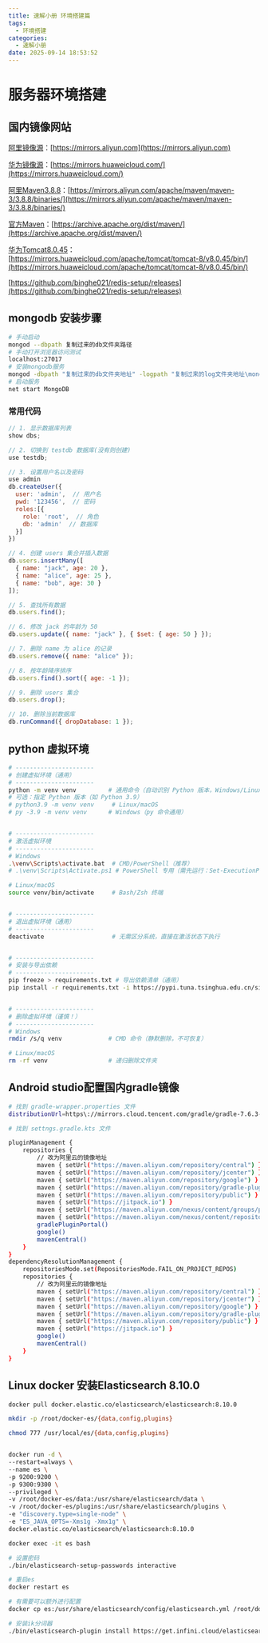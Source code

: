 ```yaml
---
title: 速解小册 环境搭建篇
tags:
  - 环境搭建
categories:
  - 速解小册
date: 2025-09-14 18:53:52
---
```


# 服务器环境搭建

## 国内镜像网站

[阿里镜像源](https://mirrors.aliyun.com)：[https://mirrors.aliyun.com](https://mirrors.aliyun.com)

[华为镜像源](https://mirrors.huaweicloud.com/)：[https://mirrors.huaweicloud.com/](https://mirrors.huaweicloud.com/)

[阿里Maven3.8.8](https://mirrors.aliyun.com/apache/maven/maven-3/3.8.8/binaries)：[https://mirrors.aliyun.com/apache/maven/maven-3/3.8.8/binaries/](https://mirrors.aliyun.com/apache/maven/maven-3/3.8.8/binaries/)

[官方Maven](https://archive.apache.org/dist/maven/)：[https://archive.apache.org/dist/maven/](https://archive.apache.org/dist/maven/)

[华为Tomcat8.0.45](https://mirrors.huaweicloud.com/apache/tomcat/tomcat-8/v8.0.45/bin/)：[https://mirrors.huaweicloud.com/apache/tomcat/tomcat-8/v8.0.45/bin/](https://mirrors.huaweicloud.com/apache/tomcat/tomcat-8/v8.0.45/bin/)

[https://github.com/binghe021/redis-setup/releases](https://github.com/binghe021/redis-setup/releases)

## mongodb 安装步骤

```bash
# 手动启动 
mongod --dbpath 复制过来的db文件夹路径
# 手动打开浏览器访问测试
localhost:27017
# 安装mongodb服务
mongod -dbpath "复制过来的db文件夹地址" -logpath "复制过来的log文件夹地址\mongod.log" -install -serviceName "MongoDB"
# 启动服务
net start MongoDB
```

### 常用代码

```javascript
// 1. 显示数据库列表
show dbs;

// 2. 切换到 testdb 数据库(没有则创建)
use testdb;

// 3. 设置用户名以及密码
use admin  
db.createUser({
  user: 'admin',  // 用户名
  pwd: '123456',  // 密码
  roles:[{
    role: 'root',  // 角色
    db: 'admin'  // 数据库
  }]
})

// 4. 创建 users 集合并插入数据
db.users.insertMany([
  { name: "jack", age: 20 },
  { name: "alice", age: 25 },
  { name: "bob", age: 30 }
]);

// 5. 查找所有数据
db.users.find();

// 6. 修改 jack 的年龄为 50
db.users.update({ name: "jack" }, { $set: { age: 50 } });

// 7. 删除 name 为 alice 的记录
db.users.remove({ name: "alice" });

// 8. 按年龄降序排序
db.users.find().sort({ age: -1 });

// 9. 删除 users 集合
db.users.drop();

// 10. 删除当前数据库
db.runCommand({ dropDatabase: 1 });
```

## python 虚拟环境

```bash
# ----------------------
# 创建虚拟环境（通用）
# ----------------------
python -m venv venv         # 通用命令（自动识别 Python 版本，Windows/Linux 通用）
# 可选：指定 Python 版本（如 Python 3.9）
# python3.9 -m venv venv     # Linux/macOS
# py -3.9 -m venv venv      # Windows（py 命令通用）


# ----------------------
# 激活虚拟环境
# ----------------------
# Windows
.\venv\Scripts\activate.bat  # CMD/PowerShell（推荐）
# .\venv\Scripts\Activate.ps1 # PowerShell 专用（需先运行：Set-ExecutionPolicy RemoteSigned -Scope CurrentUser）

# Linux/macOS
source venv/bin/activate     # Bash/Zsh 终端


# ----------------------
# 退出虚拟环境（通用）
# ----------------------
deactivate                   # 无需区分系统，直接在激活状态下执行


# ----------------------
# 安装与导出依赖
# ----------------------
pip freeze > requirements.txt # 导出依赖清单（通用）
pip install -r requirements.txt -i https://pypi.tuna.tsinghua.edu.cn/simple # 批量安装（通用）


# ----------------------
# 删除虚拟环境（谨慎！）
# ----------------------
# Windows
rmdir /s/q venv             # CMD 命令（静默删除，不可恢复）

# Linux/macOS
rm -rf venv                 # 递归删除文件夹
```

## Android studio配置国内gradle镜像

```bash
# 找到 gradle-wrapper.properties 文件
distributionUrl=https\://mirrors.cloud.tencent.com/gradle/gradle-7.6.3-bin.zip

# 找到 settngs.gradle.kts 文件

pluginManagement {
    repositories {
        // 改为阿里云的镜像地址
        maven { setUrl("https://maven.aliyun.com/repository/central") }
        maven { setUrl("https://maven.aliyun.com/repository/jcenter") }
        maven { setUrl("https://maven.aliyun.com/repository/google") }
        maven { setUrl("https://maven.aliyun.com/repository/gradle-plugin") }
        maven { setUrl("https://maven.aliyun.com/repository/public") }
        maven { setUrl("https://jitpack.io") }
        maven { setUrl("https://maven.aliyun.com/nexus/content/groups/public/") }
        maven { setUrl("https://maven.aliyun.com/nexus/content/repositories/jcenter") }
        gradlePluginPortal()
        google()
        mavenCentral()
    }
}
dependencyResolutionManagement {
    repositoriesMode.set(RepositoriesMode.FAIL_ON_PROJECT_REPOS)
    repositories {
        // 改为阿里云的镜像地址
        maven { setUrl("https://maven.aliyun.com/repository/central") }
        maven { setUrl("https://maven.aliyun.com/repository/jcenter") }
        maven { setUrl("https://maven.aliyun.com/repository/google") }
        maven { setUrl("https://maven.aliyun.com/repository/gradle-plugin") }
        maven { setUrl("https://maven.aliyun.com/repository/public") }
        maven { setUrl("https://jitpack.io") }
        google()
        mavenCentral()
    }
}
```

## Linux docker 安装Elasticsearch 8.10.0
```bash
docker pull docker.elastic.co/elasticsearch/elasticsearch:8.10.0

mkdir -p /root/docker-es/{data,config,plugins}

chmod 777 /usr/local/es/{data,config,plugins}


docker run -d \
--restart=always \
--name es \
-p 9200:9200 \
-p 9300:9300 \
--privileged \
-v /root/docker-es/data:/usr/share/elasticsearch/data \
-v /root/docker-es/plugins:/usr/share/elasticsearch/plugins \
-e "discovery.type=single-node" \
-e "ES_JAVA_OPTS=-Xms1g -Xmx1g" \
docker.elastic.co/elasticsearch/elasticsearch:8.10.0

docker exec -it es bash

# 设置密码
./bin/elasticsearch-setup-passwords interactive

# 重启es
docker restart es

# 有需要可以额外进行配置
docker cp es:/usr/share/elasticsearch/config/elasticsearch.yml /root/docker-es/config/

# 安装ik分词器
./bin/elasticsearch-plugin install https://get.infini.cloud/elasticsearch/analysis-ik/8.10.0


```